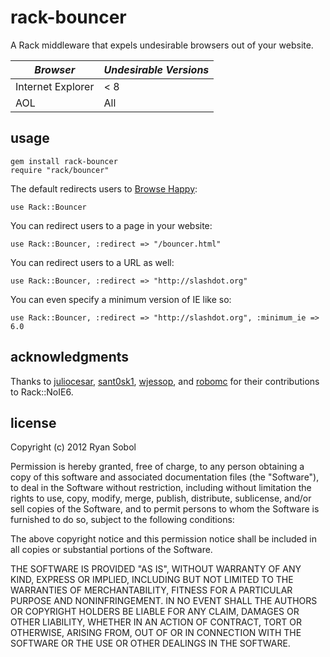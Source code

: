 # rack-bouncer

A Rack middleware that expels undesirable browsers out of your website.

| _Browser_         | _Undesirable Versions_ |
|-------------------|------------------------|
| Internet Explorer | < 8                    |
| AOL               | All                    |

## usage

    gem install rack-bouncer
    require "rack/bouncer"

The default redirects users to [Browse Happy](http://browsehappy.com/):

    use Rack::Bouncer

You can redirect users to a page in your website:

    use Rack::Bouncer, :redirect => "/bouncer.html"

You can redirect users to a URL as well:

    use Rack::Bouncer, :redirect => "http://slashdot.org"

You can even specify a minimum version of IE like so:

    use Rack::Bouncer, :redirect => "http://slashdot.org", :minimum_ie => 6.0

## acknowledgments

Thanks to [juliocesar](http://github.com/juliocesar), [sant0sk1](http://github.com/sant0sk1), [wjessop](http://github.com/wjessop), and [robomc](https://github.com/robomc) for their contributions to Rack::NoIE6.

## license

Copyright (c) 2012 Ryan Sobol

Permission is hereby granted, free of charge, to any person obtaining a copy of this software and associated documentation files (the "Software"), to deal in the Software without restriction, including without limitation the rights to use, copy, modify, merge, publish, distribute, sublicense, and/or sell copies of the Software, and to permit persons to whom the Software is furnished to do so, subject to the following conditions:

The above copyright notice and this permission notice shall be included in all copies or substantial portions of the Software.

THE SOFTWARE IS PROVIDED "AS IS", WITHOUT WARRANTY OF ANY KIND, EXPRESS OR IMPLIED, INCLUDING BUT NOT LIMITED TO THE WARRANTIES OF MERCHANTABILITY, FITNESS FOR A PARTICULAR PURPOSE AND NONINFRINGEMENT. IN NO EVENT SHALL THE AUTHORS OR COPYRIGHT HOLDERS BE LIABLE FOR ANY CLAIM, DAMAGES OR OTHER LIABILITY, WHETHER IN AN ACTION OF CONTRACT, TORT OR OTHERWISE, ARISING FROM, OUT OF OR IN CONNECTION WITH THE SOFTWARE OR THE USE OR OTHER DEALINGS IN THE SOFTWARE.
